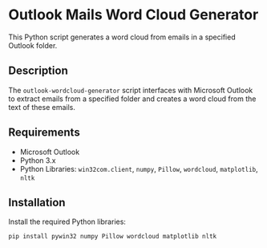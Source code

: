 # Outlook Mails Word Cloud Generator

This Python script generates a word cloud from emails in a specified Outlook folder.

## Description

The `outlook-wordcloud-generator` script interfaces with Microsoft Outlook to extract emails from a specified folder and creates a word cloud from the text of these emails.

## Requirements

- Microsoft Outlook
- Python 3.x
- Python Libraries: `win32com.client`, `numpy`, `Pillow`, `wordcloud`, `matplotlib`, `nltk`

## Installation

Install the required Python libraries:

```bash
pip install pywin32 numpy Pillow wordcloud matplotlib nltk

